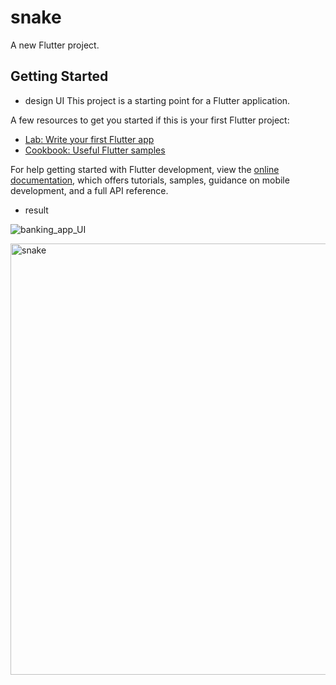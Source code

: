 # snake

A new Flutter project.

## Getting Started
+ design UI
This project is a starting point for a Flutter application.

A few resources to get you started if this is your first Flutter project:

- [Lab: Write your first Flutter app](https://docs.flutter.dev/get-started/codelab)
- [Cookbook: Useful Flutter samples](https://docs.flutter.dev/cookbook)

For help getting started with Flutter development, view the
[online documentation](https://docs.flutter.dev/), which offers tutorials,
samples, guidance on mobile development, and a full API reference.
  + result

    
![banking_app_UI](https://github.com/yeschan119/mini-projects/assets/83147205/459c1651-b101-482d-a7ff-f4521b35e29f)

<img width="690" alt="snake" src="https://github.com/yeschan119/mini-projects/assets/83147205/4b73ae8e-a563-4d07-a7b6-3fefa7742385">
